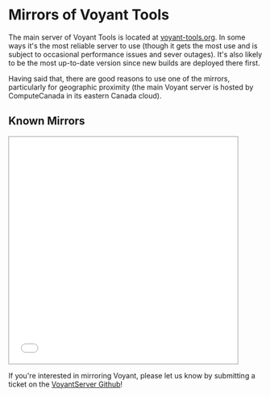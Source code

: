 # Mirrors of Voyant Tools

The main server of Voyant Tools is located at [voyant-tools.org](https://voyant-tools.org). In some ways it's the most reliable server to use (though it gets the most use and is subject to occasional performance issues and sever outages). It's also likely to be the most up-to-date version since new builds are deployed there first.

Having said that, there are good reasons to use one of the mirrors, particularly for geographic proximity (the main Voyant server is hosted by ComputeCanada in its eastern Canada cloud).

## Known Mirrors

<iframe src="../resources/docs/mirrors.jsp" style="width: 90%; height: 450px; border: 1px solid #999;"></iframe>

If you're interested in mirroring Voyant, please let us know by submitting a ticket on the [VoyantServer Github](http://github.com/voyanttools/VoyantServer)!